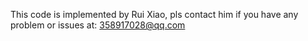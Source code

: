 This code is implemented by Rui Xiao, pls contact him if you have any problem or issues at: 358917028@qq.com 
